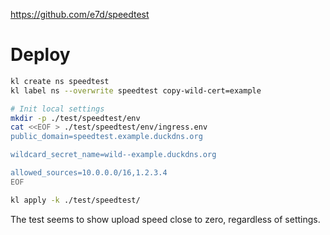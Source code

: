 
https://github.com/e7d/speedtest

# Deploy

```bash
kl create ns speedtest
kl label ns --overwrite speedtest copy-wild-cert=example

# Init local settings
mkdir -p ./test/speedtest/env
cat <<EOF > ./test/speedtest/env/ingress.env
public_domain=speedtest.example.duckdns.org

wildcard_secret_name=wild--example.duckdns.org

allowed_sources=10.0.0.0/16,1.2.3.4
EOF

kl apply -k ./test/speedtest/
```

The test seems to show upload speed close to zero, regardless of settings.
